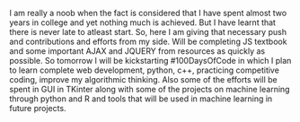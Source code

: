 I am really a noob when the fact is considered that I have spent almost two years in college and yet nothing much is achieved. But I have learnt that there is never late to atleast start. So, here I am giving that necessary push and contributions and efforts from my side. Will be completing JS textbook and some important AJAX and JQUERY from resources as quickly as possible. So tomorrow I will be kickstarting #100DaysOfCode in which I plan to learn complete web development, python, c++, practicing competitive coding, improve my algorithmic thinking. Also some of the efforts will be spent in GUI in TKinter along with some of the projects on machine learning through python and R and tools that will be used in machine learning in future projects.





